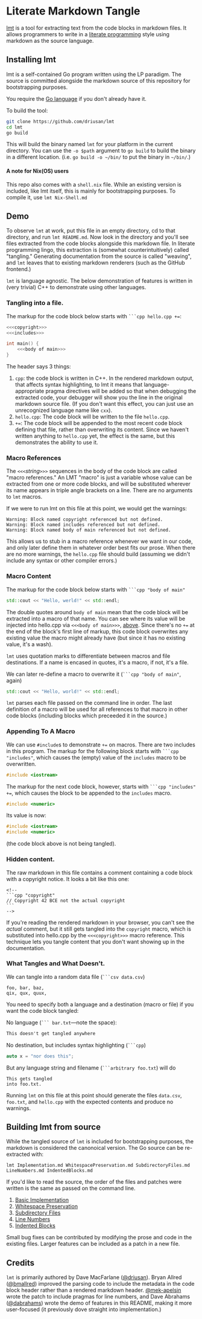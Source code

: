 # Literate Markdown Tangle

[lmt](https://github.com/driusan/lmt) is a tool for extracting text from the
code blocks in markdown files.  It allows programmers to write in a [literate programming](https://en.wikipedia.org/wiki/Literate_programming) style using
markdown as the source language.

## Installing lmt

lmt is a self-contained Go program written using the LP paradigm. The source is committed alongside the markdown source of this repository for bootstrapping
purposes.

You require the [Go language](https://golang.org/) if you don't already have it.

To build the tool:

```bash
git clone https://github.com/driusan/lmt
cd lmt
go build
```

This will build the binary named `lmt` for your platform in the current
directory. You can use the `-o $path` argument to `go build` to build
the binary in a different location. (i.e. `go build -o ~/bin/` to put the
binary in `~/bin/`.)

#### A note for Nix(OS) users
This repo also comes with a `shell.nix` file. While an existing version is included, like lmt itself, this is mainly for bootstrapping purposes. To compile it, use `lmt Nix-Shell.md`

## Demo

To observe `lmt` at work, put this file in an empty directory, cd to that
directory, and run `lmt README.md`.  Now look in the directory and you'll see
files extracted from the code blocks alongside this markdown file.  In
literate programming lingo, this extraction is (somewhat counterintuitively)
called "tangling." Generating documentation from the source is called
"weaving", and `lmt` leaves that to existing markdown renderers (such as
the GitHub frontend.)

`lmt` is language agnostic. The below demonstration of features is written
in (very trivial) C++ to demonstrate using other languages.

### Tangling into a file.

The markup for the code block below starts with `​```cpp hello.cpp +=`:
    
```cpp hello.cpp +=
<<<copyright>>>
<<<includes>>>

int main() {
    <<<body of main>>>
}
```

The header says 3 things:

1. `cpp`: the code block is written in C++. In the rendered markdown output, that
   affects syntax highlighting, to lmt it means that language-appropriate
   pragma directives will be added so that when debugging the extracted code,
   your debugger will show you the line in the original markdown source file.
   (If you don't want this effect, you can just use an unrecognized language
   name like `cxx`).
2. `hello.cpp`: The code block will be written to the file `hello.cpp`.
3. `+=`: The code block will be appended to the most recent code block
   defining that file, rather than overwriting its content.  Since we haven't
   written anything to `hello.cpp` yet, the effect is the same, but this
   demonstrates the ability to use it. 
   

### Macro References

The `<<<`*string*`>>>` sequences in the body of the code block are called
"macro references." An LMT "macro" is just a variable whose value can be
extracted from one or more code blocks, and will be substituted wherever
its name appears in triple angle brackets on a line. There are no arguments
to `lmt` macros.

If we were to run lmt on this file at this point, we would get the warnings:

```
Warning: Block named copyright referenced but not defined.
Warning: Block named includes referenced but not defined.
Warning: Block named body of main referenced but not defined.
```

This allows us to stub in a macro reference whenever we want in our code,
and only later define them in whatever order best fits our prose. When there
are no more warnings, the `hello.cpp` file should build (assuming we didn't
include any syntax or other compiler errors.)

### Macro Content

The markup for the code block below starts with `​```cpp "body of main"`

```cpp "body of main"
std::cout << "Hello, werld!" << std::endl;
```

The double quotes around `body of main` mean that the code block will be
extracted into a macro of that name.  You can see where its value will be
injected into hello.cpp via `<<<body of main>>>`,
[above](#tangling-into-a-file).  Since there's no `+=` at the end of the block's
first line of markup, this code block overwrites any existing value the macro
might already have (but since it has no existing value, it's a wash).

`lmt` uses quotation marks to differentiate between macros and file
destinations. If a name is encased in quotes, it's a macro, if not, it's
a file.

We can later re-define a macro to overwrite it (`​```cpp "body of main"`,
again)

```cpp "body of main"
std::cout << "Hello, world!" << std::endl;
```

`lmt` parses each file passed on the command line in order. The last
definition of a macro will be used for all references to that macro in
other code blocks (including blocks which preceeded it in the source.)

### Appending To A Macro

We can use `#include`s to demonstrate `+=` on macros.  There are two includes in
this program. The markup for the following block starts with `​```cpp
"includes"`, which causes the (empty) value of the `includes` macro to be
overwritten.

```cpp "includes"
#include <iostream>
```

The markup for the next code block, however, starts with `​```cpp "includes" +=`,
which causes the block to be appended to the `includes` macro.

```cpp "includes" +=
#include <numeric>
```

Its value is now:

```cpp
#include <iostream>
#include <numeric>
```

(the code block above is not being tangled).

### Hidden content.

The raw markdown in this file contains a comment containing a code block with a
copyright notice.  It looks a bit like this one:

    <!-- 
    ```cpp "copyright"
    // Copyright 42 BCE not the actual copyright
    ```
    -->

If you're reading the rendered markdown in your browser, you can't see the
*actual* comment, but it still gets tangled into the `copyright` macro, which is
substituted into hello.cpp by the `<<<copyright>>>` macro reference.  This
technique lets you tangle content that you don't want showing up in the
documentation.

<!-- 
```cpp "copyright"
// Copyright 2020 Me, myself, and I
```
-->

### What Tangles and What Doesn't.

We can tangle into a random data file (`​```csv data.csv`)


```csv data.csv
foo, bar, baz,
qix, qux, quux,
```

You need to specify both a language and a destination (macro or file) if
you want the code block tangled:

No language (`​``` bar.txt`—note the space):

``` bar.txt
This doesn't get tangled anywhere
```

No destination, but includes syntax highlighting (`​```cpp`)

```cpp
auto x = "nor does this";
```

But any language string and filename  (`​```arbitrary foo.txt`) will do

```arbitrary foo.txt
This gets tangled
into foo.txt.
```

Running `lmt` on this file at this point should generate the files `data.csv`,
`foo.txt`, and `hello.cpp` with the expected contents and produce no warnings.

## Building lmt from source

While the tangled source of `lmt` is included for bootstrapping purposes,
the markdown is considered the canonoical version. The Go source can
be re-extracted with:

```shell
lmt Implementation.md WhitespacePreservation.md SubdirectoryFiles.md LineNumbers.md IndentedBlocks.md
```

If you'd like to read the source, the order of the files and patches were
written is the same as passed on the command line.

 1. [Basic Implementation](Implementation.md)
 2. [Whitespace Preservation](WhitespacePreservation.md)
 3. [Subdirectory Files](SubdirectoryFiles.md)
 4. [Line Numbers](LineNumbers.md)
 5. [Indented Blocks](IndentedBlocks.md)

Small bug fixes can be contributed by modifying the prose and code in
the existing files. Larger features can be included as a patch in a
new file.

## Credits

`lmt` is primarily authored by Dave MacFarlane ([@driusan](https://github.com/driusan/)). Bryan Allred ([@bmallred](https://github.com/bmallred/)) improved the
parsing code to include the metadata in the code block header rather than a
rendered markdown header. [@mek-apelsin](https://github.com/mek-apelsin/)
wrote the patch to include pragmas for line numbers, and Dave Abrahams
([@dabrahams](https://github.com/dabrahams/)) wrote the demo of features in
this README, making it more user-focused (it previously dove straight into
implementation.)
